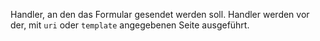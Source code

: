 Handler, an den das Formular gesendet werden soll. Handler werden vor der, mit `uri` oder `template` angegebenen Seite ausgeführt.